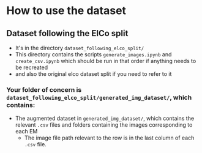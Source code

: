 # How to use the dataset

## Dataset following the ElCo split
* It's in the directory `dataset_following_elco_split/`
* This directory contains the scripts `generate_images.ipynb` and `create_csv.ipynb` which should be run in that order if anything needs to be recreated
* and also the original elco dataset split if you need to refer to it
  
### Your folder of concern is `dataset_following_elco_split/generated_img_dataset/`, which contains:

* The augmented dataset in `generated_img_dataset/`, which contains the relevant `.csv` files and folders containing the images corresponding to each EM
    * The image file path relevant to the row is in the last column of each `.csv` file.
